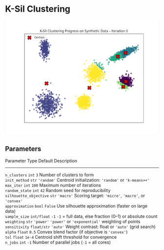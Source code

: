 # K-Sil Clustering
<p align="center">
  <img src="demo/ksil_gif.gif" alt="K-Sil Demo" width="550"/>
</p>

## Parameters

Parameter              Type            Default      Description  
---------------------- --------------- ------------ -----------------------------------------------------------------------------------------  
`n_clusters`           `int`           `3`          Number of clusters to form  
`init_method`          `str`           `'random'`   Centroid initialization: `'random'` or `'k-means++'`  
`max_iter`             `int`           `100`        Maximum number of iterations  
`random_state`         `int`           `42`         Random seed for reproducibility  
`silhouette_objective` `str`           `'macro'`    Scoring target: `'micro'`, `'macro'`, or `'convex'`  
`approximation`        `bool`          `False`      Use silhouette approximation (faster on large data)  
`sample_size`          `int/float`     `-1`         `-1` = full data, else fraction (0–1) or absolute count  
`weighting`            `str`           `'power'`    `'power'` or `'exponential'` weighting of points  
`sensitivity`          `float/str`     `'auto'`     Weight contrast: float or `'auto'` (grid search)  
`alpha`                `float`         `0.5`        Convex blend factor (if objective is `'convex'`)  
`tol`                  `float`         `1e-4`       Centroid shift threshold for convergence  
`n_jobs`               `int`           `-1`         Number of parallel jobs (`-1` = all cores)  

